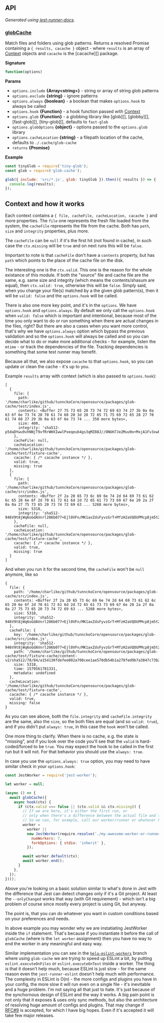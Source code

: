 <!-- docks-start -->

## API

_Generated using [jest-runner-docs](https://ghub.now.sh/jest-runner-docs)._

### [globCache](./src/index.js#L48)

Match files and folders using glob patterns. Returns a resolved Promise containing
a `{ results, cacache }` object - where `results` is an array of [Context](#context-and-how-it-works) objects
and `cacache` is the [cacache][] package.

**Signature**

```ts
function(options)
```

**Params**

- `options.include` **{Array&lt;string&gt;}** - string or array of string glob patterns
- `options.exclude` **{string}** - ignore patterns
- `options.always` **{boolean}** - a boolean that makes `options.hook` to always be called
- `options.hook` **{Function}** - a hook function passed with [Context](#context-and-how-it-works)
- `options.glob` **{Function}** - a globbing library like [glob][], [globby][], [fast-glob][], [tiny-glob][], defaults to `fast-glob`
- `options.globOptions` **{object}** - options passed to the `options.glob` library
- `options.cacheLocation` **{string}** - a filepath location of the cache, defaults to `./.cache/glob-cache`
- `returns` **{Promise}**

**Example**

```js
const tinyGlob = require('tiny-glob');
const glob = require('glob-cache');

glob({ include: 'src/*.js', glob: tinyGlob }).then(({ results }) => {
  console.log(results);
});
```

<!-- docks-end -->

## Context and how it works

Each context contains a `{ file, cacheFile, cacheLocation, cacache }` and more properties.
The `file` one represents the fresh file loaded from the system, the `cacheFile` represents the
file from the cache. Both has `path`, `size` and `integrity` properties, plus more.

The `cacheFile` can be `null` if it's the first hit (not found in cache),
in such case the `ctx.missing` will be `true` and on next runs this will be `false`.

Important to note is that `cacheFile` don't have a `contents` property, but has `path`
which points to the place of the cache file on the disk.

The interesting one is the `ctx.valid`. This one is the reason for the whole existance
of this module. If both the "source" file and cache file are the same,
e.g. same size and integrity (which means the contents/shasum are equal),
then `ctx.valid: true`, otherwise this will be `false`. Simply said, when you change your file(s)
matched by a the given glob pattern(s), then it will be `valid: false` and the `options.hook` will
be called.

There is also one more key point, and it's in the `options`. We have `options.hook` and
`options.always`. By default we only call the `options.hook` when `valid: false` which is
important and intentional, because most of the time you only want to do or run something
when there are actual changes in the files, right? But there are also a cases when you want
more control, that's why we have `options.always` option which bypass the previous validation
and so the `options.hook` will always be called and so you can decide what to do or
make more additional checks - for example, listen the `mtime` - or track the dependencies
of the file. Tracking dependencies is something that some test runner may benefit.

Because all that, we also expose `cacache` to that `options.hook`,
so you can update or clean the cache - it's up to you.

Example `results` array with context (which is also passed to `options.hook`):

```
[
  {
    file: {
      path: '/home/charlike/github/tunnckoCore/opensource/packages/glob-cache/test/index.js',
      contents: <Buffer 27 75 73 65 20 73 74 72 69 63 74 27 3b 0a 0a 63 6f 6e 73 74 20 70 61 74 68 20 3d 20 72 65 71 75 69 72 65 28 27 70 61 74 68 27 29 3b 0a 63 6f 6e 73 74 ... 350 more bytes>,
      size: 400,
      integrity: 'sha512-p5daDYwu9vhNNjT9vfRrWHXIwwlPxeqeub4gs3qMZ88J//ONUH7Je2Muu9o+MxjA1Fv3xwbgkBdjcHgdj7ar4A=='
    },
    cacheFile: null,
    cacheLocation: '/home/charlike/github/tunnckoCore/opensource/packages/glob-cache/test/fixture-cache',
    cacache: { /* cacache instance */ },
    valid: true,
    missing: true
  },
  {
    file: {
      path: '/home/charlike/github/tunnckoCore/opensource/packages/glob-cache/src/index.js',
      contents: <Buffer 2f 2a 20 65 73 6c 69 6e 74 2d 64 69 73 61 62 6c 65 20 6e 6f 2d 70 61 72 61 6d 2d 72 65 61 73 73 69 67 6e 20 2a 2f 0a 0a 27 75 73 65 20 73 74 72 69 63 ... 5268 more bytes>,
      size: 5318,
      integrity: 'sha512-946V9t8jWq6oGdAVnrl206b077+Ejl0VFn/MK1axZdsFyvzGrT+MfzH2aVQOUPMcp8jm5tZvES7A1XXEsRvZ9w=='
    },
    cacheFile: null,
    cacheLocation: '/home/charlike/github/tunnckoCore/opensource/packages/glob-cache/test/fixture-cache',
    cacache: { /* cacache instance */ },
    valid: true,
    missing: true
  }
]
```

And when you run it for the second time, the `cacheFile` won't be `null` anymore, like so

```
{
  file: {
    path: '/home/charlike/github/tunnckoCore/opensource/packages/glob-cache/src/index.js',
    contents: <Buffer 2f 2a 20 65 73 6c 69 6e 74 2d 64 69 73 61 62 6c 65 20 6e 6f 2d 70 61 72 61 6d 2d 72 65 61 73 73 69 67 6e 20 2a 2f 0a 0a 27 75 73 65 20 73 74 72 69 63 ... 5268 more bytes>,
    size: 5318,
    integrity: 'sha512-946V9t8jWq6oGdAVnrl206b077+Ejl0VFn/MK1axZdsFyvzGrT+MfzH2aVQOUPMcp8jm5tZvES7A1XXEsRvZ9w=='
  },
  cacheFile: {
    key: '/home/charlike/github/tunnckoCore/opensource/packages/glob-cache/src/index.js',
    integrity: 'sha512-946V9t8jWq6oGdAVnrl206b077+Ejl0VFn/MK1axZdsFyvzGrT+MfzH2aVQOUPMcp8jm5tZvES7A1XXEsRvZ9w==',
    path: '/home/charlike/github/tunnckoCore/opensource/packages/glob-cache/test/fixture-cache/content-v2/sha512/78/84/a154130fdefee002a708cee1ae570db54b1a278fed9b7a3847c73b2545bd48947c2cd192d365f9d87653f098f80d98b4ee37923ba467dbc314acf0f42e39',
    size: 5318,
    time: 1579561781331,
    metadata: undefined
  },
  cacheLocation: '/home/charlike/github/tunnckoCore/opensource/packages/glob-cache/test/fixture-cache',
  cacache: { /* cacache instance */ },
  valid: true,
  missing: false
}
```

As you can see above, both the `file.integrity` and `cacheFile.integrity` are the same, also the `size`,
so the both files are equal (and so `valid: true`), and if you didn't put `always: true`, in this case the `hook` won't be called.

One more thing to clarify. When there is no cache, e.g. the state is "missing",
and if you look over the code you'll see that the `valid` is
hard-coded/forced to be `true`. You may expect the hook to be called in the first run
but it will not. For that behavior you should use the `always: true`.

In case you use the `options.always: true` option, you may need to have similar check in your `options.hook`:

```js
const JestWorker = require('jest-worker');

let worker = null;

(async () => {
  await globCache({
    async hook(ctx) {
      if (ctx.valid === false || (ctx.valid && ctx.missing)) {
        // If we are here, it's either the first run, or
        // only when there's a difference between the actual file and the cache file.
        // So we can, for example, call our worker/runner or whatever here.
        worker =
          worker ||
          new JestWorker(require.resolve('./my-awesome-worker-or-runner.js'), {
            numWorkers: 7,
            forkOptions: { stdio: 'inherit' },
          });

        await worker.default(ctx);
        await worker.end();
      }
    },
  });
})();
```

Above you're looking on a basic solution similar to what's done in Jest with the difference
that Jest can detect changes only if it's a Git project. At least the `--onlyChanged`
works that way (with Git requirement) - which isn't a big problem of course since mostly
every project is using Git, but anyway.

The point is, that you can do whatever you want in custom conditions based on your preferences and needs.

In above example you may wonder why we are instatiating JestWorker inside the `if` statement.
That's because if you instantiate it before the call of `globCache` (where is the `let worker` assignment)
then you have no way to end the worker in any meaningful and easy way.

Similar implementation you can see in the [`hela-eslint-workers`](https://github.com/tunnckoCore/opensource/tree/hela-eslint-workers/%40hela/eslint/src) branch
where using `glob-cache` we are trying to speed up ESLint a bit,
by putting `eslint.executeOnFiles` or `eslint.executeOnText` inside a worker.
The thing is that it doesn't help much, because ESLint is just slow - for the same reason
even the `jest-runner-eslint` doesn't help much with performance. The complexity in ESLint
is O(n) - the more configs and plugins you have in your config, the more slow it will run even on a
single file - it's inevitable and a huge problem. I'm not saying all that just to hate.
It's just because of the synchornous design of ESLint and the way it works. A big pain point is
not only that it exposes & uses only sync methods, but also the architecture of resolving huge amount
of configs and plugins. That may change if [RFC#9](https://github.com/eslint/rfcs/pull/9)
is accepted, for which I have big hopes. Even if it's accepted it will take few major releases.

